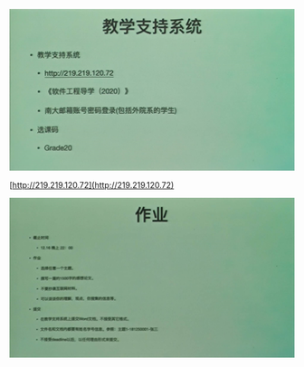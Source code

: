 ![](./images/2020-10-30-22-32-54.png)

[http://219.219.120.72](http://219.219.120.72)

![](./images/2020-10-30-22-33-06.png)